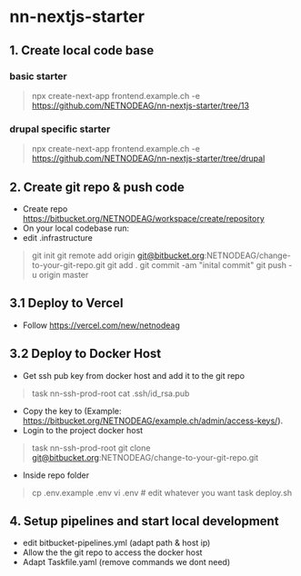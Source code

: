 # nn-nextjs-starter

## 1. Create local code base
### basic starter
> npx create-next-app frontend.example.ch -e https://github.com/NETNODEAG/nn-nextjs-starter/tree/13
### drupal specific starter
> npx create-next-app frontend.example.ch -e https://github.com/NETNODEAG/nn-nextjs-starter/tree/drupal

## 2. Create git repo & push code
- Create repo https://bitbucket.org/NETNODEAG/workspace/create/repository
- On your local codebase run:
- edit .infrastructure
> git init
> git remote add origin git@bitbucket.org:NETNODEAG/change-to-your-git-repo.git
> git add .
> git commit -am "inital commit"
> git push -u origin master

## 3.1 Deploy to Vercel

- Follow https://vercel.com/new/netnodeag

## 3.2 Deploy to Docker Host
- Get ssh pub key from docker host and add it to the git repo
> task nn-ssh-prod-root
> cat .ssh/id_rsa.pub
- Copy the key to (Example: https://bitbucket.org/NETNODEAG/example.ch/admin/access-keys/).
- Login to the project docker host
> task nn-ssh-prod-root
> git clone git@bitbucket.org:NETNODEAG/change-to-your-git-repo.git
- Inside repo folder
> cp .env.example .env
> vi .env # edit whatever you want
> task deploy.sh

## 4. Setup pipelines and start local development
- edit bitbucket-pipelines.yml (adapt path & host ip)
- Allow the the git repo to access the docker host
- Adapt Taskfile.yaml (remove commands we dont need)
